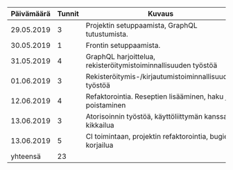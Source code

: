 | Päivämäärä | Tunnit | Kuvaus                                                          |
|------------|--------|-----------------------------------------------------------------|
| 29.05.2019 |      3 | Projektin setuppaamista, GraphQL tutustumista.                  |
| 30.05.2019 |      1 | Frontin setuppaamista.                                          |
| 31.05.2019 |      4 | GraphQL harjoittelua, rekisteröitymistoiminnallisuuden työstöä  |
| 01.06.2019 |      3 | Rekisteröitymis-/kirjautumistoiminnallisuuden työstöä           |
| 12.06.2019 |      4 | Refaktorointia. Reseptien lisääminen, haku ja poistaminen       |
| 13.06.2019 |      3 | Atorisoinnin työstöä, käyttöliittymän kanssa kikkailua          |
| 13.06.2019 |      5 | CI toimintaan, projektin refaktorointia, bugien korjailua       |
|   yhteensä |     23 |                                                                 |
